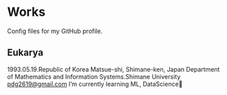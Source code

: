 # Works
Config files for my GitHub profile.

## Eukarya
1993.05.19.Republic of Korea
Matsue-shi, Shimane-ken, Japan
Department of Mathematics and Information Systems.Shimane University
pdg2619@gmail.com
I’m currently learning ML, DataScience🌱
